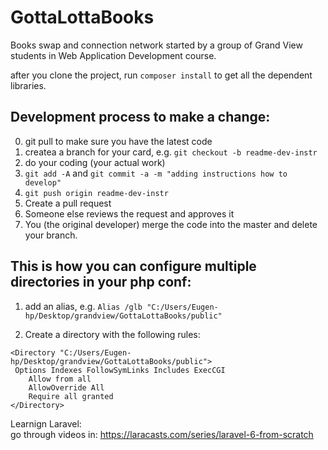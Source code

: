 # GottaLottaBooks
Books swap and connection network 
started by a group of Grand View students in Web Application Development course.


after you clone the project, run `composer install` to get all the dependent libraries. 

## Development process to make a change:
0) git pull to make sure you have the latest code
1) createa a branch for your card, e.g. `git checkout -b readme-dev-instr`  
2) do your coding (your actual work)
3) `git add -A`  and `git commit -a -m "adding instructions how to develop"` 
4) `git push origin readme-dev-instr`
5) Create a pull request 
6) Someone else reviews the request and approves it
7) You (the original developer) merge the code into the master and delete your branch.


## This is how you can configure multiple directories in your php conf:
1) add an alias, e.g. 
`Alias /glb "C:/Users/Eugen-hp/Desktop/grandview/GottaLottaBooks/public"`

2) Create a directory with the following rules:  

```
<Directory "C:/Users/Eugen-hp/Desktop/grandview/GottaLottaBooks/public">
 Options Indexes FollowSymLinks Includes ExecCGI
	Allow from all
	AllowOverride All
	Require all granted
</Directory>
```


Learnign Laravel:  
go through videos in: https://laracasts.com/series/laravel-6-from-scratch